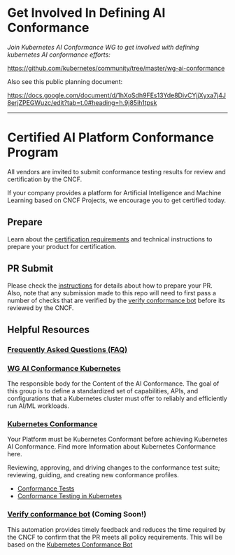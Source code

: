 # Get Involved In Defining AI Conformance

*Join Kubernetes AI Conformance WG to get involved with defining kubernetes AI conformance efforts:*

https://github.com/kubernetes/community/tree/master/wg-ai-conformance

Also see this public planning document:

https://docs.google.com/document/d/1hXoSdh9FEs13Yde8DivCYjjXyxa7j4J8erjZPEGWuzc/edit?tab=t.0#heading=h.9j85ih1tpsk

---

# Certified AI Platform Conformance Program

All vendors are invited to submit conformance testing results for review and certification by the CNCF.

If your company provides a platform for Artificial Intelligence and Machine Learning based on CNCF Projects, we encourage you to get certified today.

<!-- For more information please checkout [cncf.io/cai](https://cncf.io/cai). -->

## Prepare

Learn about the [certification requirements](https://github.com/cncf/ai-conformance/blob/master/terms-conditions/Certified_AI_Platform.md) and technical instructions to prepare your product for certification.

## PR Submit

Please check the [instructions](https://github.com/cncf/ai-conformance/blob/master/instructions.md#contents-of-the-pr) for details about how to prepare your PR.
Also, note that any submission made to this repo will need to first pass a number of checks that are verified by the [verify conformance bot](#verify-conformance-bot-coming-soon) before its reviewed by the CNCF.

## Helpful Resources

### [Frequently Asked Questions (FAQ)](faq.md)

### [WG AI Conformance Kubernetes](https://github.com/kubernetes/community/tree/master/wg-ai-conformance)

The responsible body for the Content of the AI Conformance. The goal of this group is to define a standardized set of capabilities, APIs, and configurations that a Kubernetes cluster must offer to reliably and efficiently run AI/ML workloads.

### [Kubernetes Conformance](https://github.com/cncf/k8s-conformance)

Your Platform must be Kubernetes Conformant before achieving Kubernetes AI Conformance. Find more Information about Kubernetes Conformance here.

Reviewing, approving, and driving changes to the conformance test suite; reviewing, guiding, and creating new conformance profiles.

- [Conformance Tests](https://github.com/kubernetes/kubernetes/blob/master/test/conformance/testdata/conformance.yaml)
- [Conformance Testing in Kubernetes](https://github.com/kubernetes/community/blob/master/contributors/devel/sig-architecture/conformance-tests.md)

### [Verify conformance bot](#) (Coming Soon!)

This automation provides timely feedback and reduces the time required by the CNCF to confirm that the PR meets all policy requirements. This will be based on the [Kubernetes Conformance Bot](https://github.com/kubernetes-sigs/verify-conformance)

